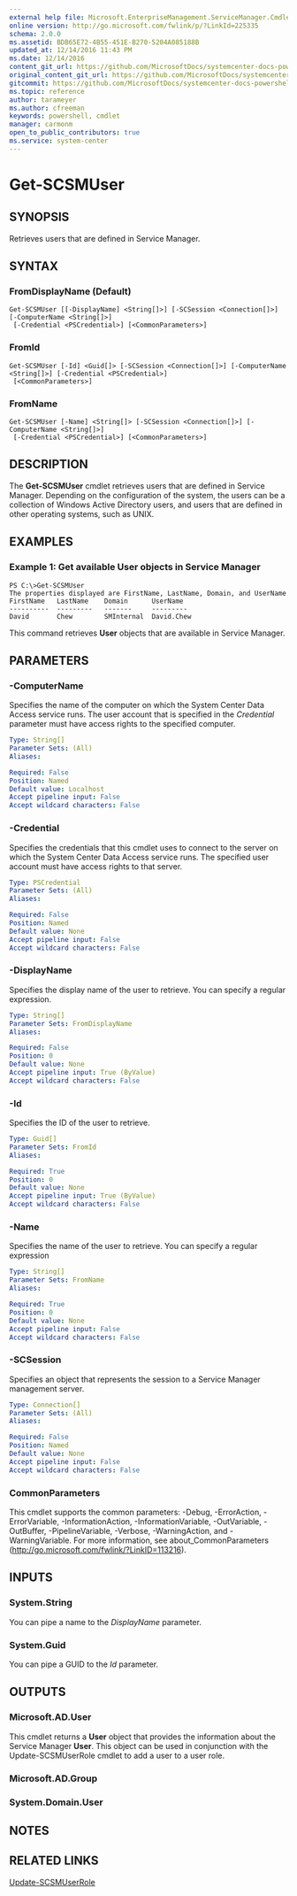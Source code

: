 ```yaml
---
external help file: Microsoft.EnterpriseManagement.ServiceManager.Cmdlets.dll-Help.xml
online version: http://go.microsoft.com/fwlink/p/?LinkId=225335
schema: 2.0.0
ms.assetid: BDB65E72-4B55-451E-B270-5204A085188B
updated_at: 12/14/2016 11:43 PM
ms.date: 12/14/2016
content_git_url: https://github.com/MicrosoftDocs/systemcenter-docs-powershell/blob/master/systemcenter-cmdlets/SystemCenter2016/ServiceManager/v1.0/Get-SCSMUser.md
original_content_git_url: https://github.com/MicrosoftDocs/systemcenter-docs-powershell/blob/master/systemcenter-cmdlets/SystemCenter2016/ServiceManager/v1.0/Get-SCSMUser.md
gitcommit: https://github.com/MicrosoftDocs/systemcenter-docs-powershell/blob/96cd9bd2780eb6b78c540fa00d3b8a4313e3ed40/systemcenter-cmdlets/SystemCenter2016/ServiceManager/v1.0/Get-SCSMUser.md
ms.topic: reference
author: tarameyer
ms.author: cfreeman
keywords: powershell, cmdlet
manager: carmonm
open_to_public_contributors: true
ms.service: system-center
---
```


# Get-SCSMUser

## SYNOPSIS
Retrieves users that are defined in Service Manager.

## SYNTAX

### FromDisplayName (Default)
```
Get-SCSMUser [[-DisplayName] <String[]>] [-SCSession <Connection[]>] [-ComputerName <String[]>]
 [-Credential <PSCredential>] [<CommonParameters>]
```

### FromId
```
Get-SCSMUser [-Id] <Guid[]> [-SCSession <Connection[]>] [-ComputerName <String[]>] [-Credential <PSCredential>]
 [<CommonParameters>]
```

### FromName
```
Get-SCSMUser [-Name] <String[]> [-SCSession <Connection[]>] [-ComputerName <String[]>]
 [-Credential <PSCredential>] [<CommonParameters>]
```

## DESCRIPTION
The **Get-SCSMUser** cmdlet retrieves users that are defined in Service Manager.
Depending on the configuration of the system, the users can be a collection of Windows Active Directory users, and users that are defined in other operating systems, such as UNIX.

## EXAMPLES

### Example 1: Get available User objects in Service Manager
```
PS C:\>Get-SCSMUser
The properties displayed are FirstName, LastName, Domain, and UserName
FirstName   LastName    Domain      UserName
----------  ---------   -------     ---------
David       Chew        SMInternal  David.Chew
```

This command retrieves **User** objects that are available in Service Manager.

## PARAMETERS

### -ComputerName
Specifies the name of the computer on which the System Center Data Access service runs.
The user account that is specified in the *Credential* parameter must have access rights to the specified computer.

```yaml
Type: String[]
Parameter Sets: (All)
Aliases: 

Required: False
Position: Named
Default value: Localhost
Accept pipeline input: False
Accept wildcard characters: False
```

### -Credential
Specifies the credentials that this cmdlet uses to connect to the server on which the System Center Data Access service runs.
The specified user account must have access rights to that server.

```yaml
Type: PSCredential
Parameter Sets: (All)
Aliases: 

Required: False
Position: Named
Default value: None
Accept pipeline input: False
Accept wildcard characters: False
```

### -DisplayName
Specifies the display name of the user to retrieve.
You can specify a regular expression.

```yaml
Type: String[]
Parameter Sets: FromDisplayName
Aliases: 

Required: False
Position: 0
Default value: None
Accept pipeline input: True (ByValue)
Accept wildcard characters: False
```

### -Id
Specifies the ID of the user to retrieve.

```yaml
Type: Guid[]
Parameter Sets: FromId
Aliases: 

Required: True
Position: 0
Default value: None
Accept pipeline input: True (ByValue)
Accept wildcard characters: False
```

### -Name
Specifies the name of the user to retrieve.
You can specify a regular expression

```yaml
Type: String[]
Parameter Sets: FromName
Aliases: 

Required: True
Position: 0
Default value: None
Accept pipeline input: False
Accept wildcard characters: False
```

### -SCSession
Specifies an object that represents the session to a Service Manager management server.

```yaml
Type: Connection[]
Parameter Sets: (All)
Aliases: 

Required: False
Position: Named
Default value: None
Accept pipeline input: False
Accept wildcard characters: False
```

### CommonParameters
This cmdlet supports the common parameters: -Debug, -ErrorAction, -ErrorVariable, -InformationAction, -InformationVariable, -OutVariable, -OutBuffer, -PipelineVariable, -Verbose, -WarningAction, and -WarningVariable. For more information, see about_CommonParameters (http://go.microsoft.com/fwlink/?LinkID=113216).

## INPUTS

### System.String
You can pipe a name to the *DisplayName* parameter.

### System.Guid
You can pipe a GUID to the *Id* parameter.

## OUTPUTS

### Microsoft.AD.User
This cmdlet returns a **User** object that provides the information about the Service Manager **User**.
This object can be used in conjunction with the Update-SCSMUserRole cmdlet to add a user to a user role.

### Microsoft.AD.Group

### System.Domain.User

## NOTES

## RELATED LINKS

[Update-SCSMUserRole](xref:SystemCenter2016/ServiceManager/v1.0/Update-SCSMUserRole.md)

